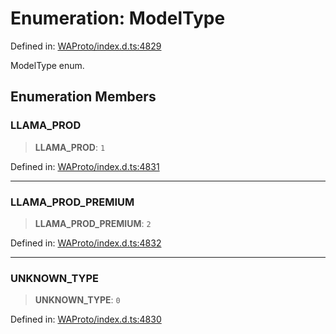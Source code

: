 # Enumeration: ModelType

Defined in: [WAProto/index.d.ts:4829](https://github.com/Fokusdotid/Baileys/blob/4aa08196a497251af5be42856601e02d8a85cce8/WAProto/index.d.ts#L4829)

ModelType enum.

## Enumeration Members

### LLAMA\_PROD

> **LLAMA\_PROD**: `1`

Defined in: [WAProto/index.d.ts:4831](https://github.com/Fokusdotid/Baileys/blob/4aa08196a497251af5be42856601e02d8a85cce8/WAProto/index.d.ts#L4831)

***

### LLAMA\_PROD\_PREMIUM

> **LLAMA\_PROD\_PREMIUM**: `2`

Defined in: [WAProto/index.d.ts:4832](https://github.com/Fokusdotid/Baileys/blob/4aa08196a497251af5be42856601e02d8a85cce8/WAProto/index.d.ts#L4832)

***

### UNKNOWN\_TYPE

> **UNKNOWN\_TYPE**: `0`

Defined in: [WAProto/index.d.ts:4830](https://github.com/Fokusdotid/Baileys/blob/4aa08196a497251af5be42856601e02d8a85cce8/WAProto/index.d.ts#L4830)
